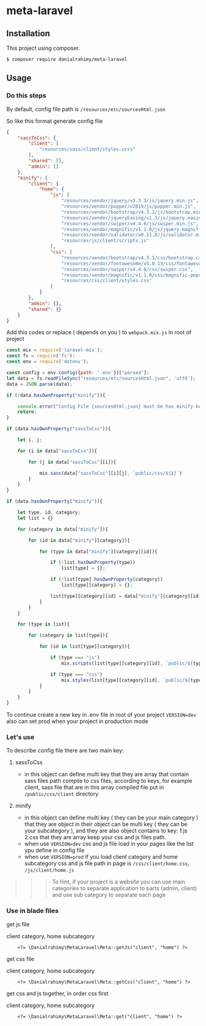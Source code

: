 # meta-laravel

## Installation
This project using composer.
```
$ composer require danialrahimy/meta-laravel
```

## Usage

### Do this steps

By default, config file path is 
`/resources/etc/sourcesHtml.json`

So like this format generate config file
```json
{
    "sassToCss": {
        "client": [
            "resources/sass/client/styles.scss"
        ],
        "shared": [],
        "admin": []
    },
    "minify": {
        "client": {
            "home": {
                "js": [
                    "resources/vendor/jquery/v3.3.1/js/jquery.min.js",
                    "resources/vendor/popper/v2019/js/popper.min.js",
                    "resources/vendor/bootstrap/v4.3.1/js/bootstrap.min.js",
                    "resources/vendor/jqueryEasing/v1.3/js/jquery.easing.min.js",
                    "resources/vendor/swiper/v4.4.6/js/swiper.min.js",
                    "resources/vendor/magnific/v1.1.0/js/jquery.magnific-popup.js",
                    "resources/vendor/validator/v0.11.8/js/validator.min.js",
                    "resources/js/client/scripts.js"
                ],
                "css": [
                    "resources/vendor/bootstrap/v4.3.1/css/bootstrap.css",
                    "resources/vendor/fontawesome/v5.0.13/css/fontawesome-all.css",
                    "resources/vendor/swiper/v4.4.6/css/swiper.css",
                    "resources/vendor/magnific/v1.1.0/css/magnific-popup.css",
                    "resources/css/client/styles.css"
                ]
            }
        },
        "admin": {},
        "shared": {}
    }
}
```

Add this codes or replace ( depends on you ) to `webpack.mix.js` in root of project
```js
const mix = require('laravel-mix');
const fs = require('fs');
const env = require('dotenv');

const config = env.config({path: '.env'})["parsed"];
let data = fs.readFileSync("resources/etc/sourcesHtml.json", 'utf8');
data = JSON.parse(data);

if (!data.hasOwnProperty("minify")){

    console.error("Config File {sourcesHtml.json} must be has minify key");
    return;
}

if (data.hasOwnProperty("sassToCss")){

    let i, j;

    for (i in data["sassToCss"]){

        for (j in data["sassToCss"][i]){

            mix.sass(data["sassToCss"][i][j], `public/css/${i}`)
        }
    }
}

if (data.hasOwnProperty("minify")){

    let type, id, category;
    let list = {}

    for (category in data["minify"]){

        for (id in data["minify"][category]){

            for (type in data["minify"][category][id]){

                if (!list.hasOwnProperty(type))
                    list[type] = {};

                if (!list[type].hasOwnProperty(category))
                    list[type][category] = {};

                list[type][category][id] = data["minify"][category][id][type]
            }
        }
    }

    for (type in list){

        for (category in list[type]){

            for (id in list[type][category]){

                if (type === "js")
                    mix.scripts(list[type][category][id], `public/${type}/${category}/${id}.js`);

                if (type === "css")
                    mix.styles(list[type][category][id], `public/${type}/${category}/${id}.css`);
            }
        }
    }
}
```

To continue create a new key in .env file in root of your project `VERSION=dev` also can set prod when your project in production mode

### Let's use

To describe config file there are two main key:
1. sassToCss
    * in this object can define multi key that they are array that contain sass files path compile to css files,
    according to keys, for example client, sass file that are in this array
    compiled file put in `/public/css/client` directory
    
2. minify
    * in this object can define multi key ( they can be your main category ) that they are object in their object 
    can be multi key ( they can be your subcategory ), and they are also object contains to key: 1.js 2.css that they
    are array keep your css and js files path.
    * when use `VERSION=dev` css and js file load in your pages like the list ypu define in config file
    * when use `VERSION=prod` if you load client category and home subcategory css and js file path in page
    is `/css/client/home.css`, `/js/client/home.js`
    
>>> To hint, if your project is a website you can use main categories to separate application to parts (admin, client)
> and use sub category to separate each page

### Use in blade files

get js file

client category, home subcategory
```blade
    <?= \Danialrahimy\MetaLaravel\Meta::getJs("client", "home") ?>
```

get css file

client category, home subcategory
```blade
    <?= \Danialrahimy\MetaLaravel\Meta::getCss("client", "home") ?>
```

get css and js together, in order css first 

client category, home subcategory
```blade
    <?= \Danialrahimy\MetaLaravel\Meta::get("client", "home") ?>
```